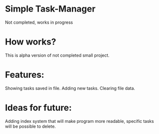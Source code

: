 # Simple Task-Manager
Not completed, works in progress 

# How works?
This is alpha version of not completed small project.

# Features:
Showing tasks saved in file.
Adding new tasks.
Clearing file data.

# Ideas for future:
Adding index system that will make program more readable, specific tasks will be possible to delete.
